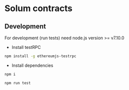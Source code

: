 # Solum contracts

## Development
For development (run tests) need node.js version >= v7.10.0

* Install testRPC
```bash
npm install -g ethereumjs-testrpc
```
* Install dependencies
```bash
npm i
```

```bash
npm run test
```